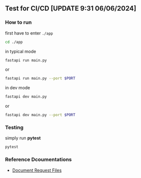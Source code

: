 ## Test for CI/CD [UPDATE 9:31 06/06/2024]

### How to run
first have to enter `./app`
```sh
cd ./app
```

in typical mode
```sh
fastapi run main.py
```
or
```sh
fastapi run main.py --port $PORT
```

in dev mode
```sh
fastapi dev main.py
```
or 
```sh
fastapi dev main.py --port $PORT
```

### Testing
simply run **pytest**
```sh
pytest
```

### Reference Dcoumentations 
- [Document Request Files](https://fastapi.tiangolo.com/tutorial/request-files/#__tabbed_2_2)